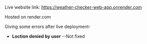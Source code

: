 Live website link:
https://weather-checker-web-app.onrender.com

Hosted on render.com

Giving some errors after live deployment-
* **Loction denied by user**  --Not fixed
